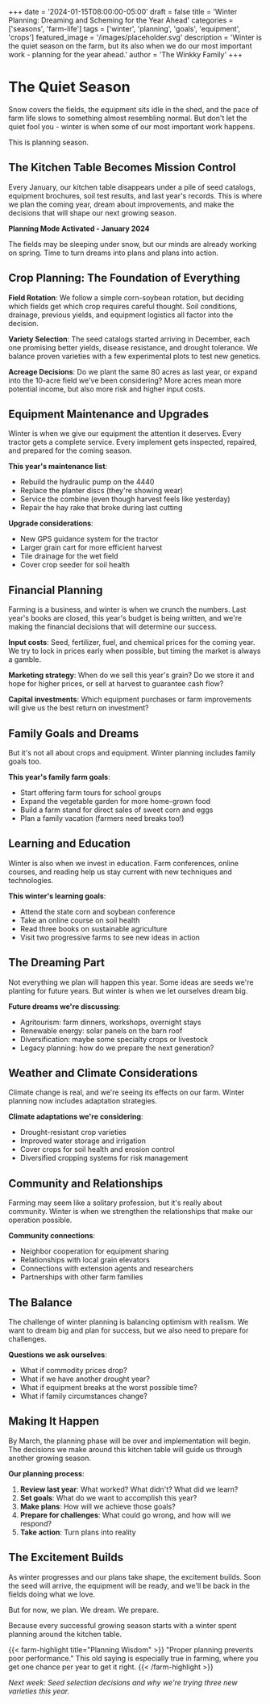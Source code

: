 +++
date = '2024-01-15T08:00:00-05:00'
draft = false
title = 'Winter Planning: Dreaming and Scheming for the Year Ahead'
categories = ['seasons', 'farm-life']
tags = ['winter', 'planning', 'goals', 'equipment', 'crops']
featured_image = '/images/placeholder.svg'
description = 'Winter is the quiet season on the farm, but its also when we do our most important work - planning for the year ahead.'
author = 'The Winkky Family'
+++

# The Quiet Season

Snow covers the fields, the equipment sits idle in the shed, and the pace of farm life slows to something almost resembling normal. But don't let the quiet fool you - winter is when some of our most important work happens.

This is planning season.

## The Kitchen Table Becomes Mission Control

Every January, our kitchen table disappears under a pile of seed catalogs, equipment brochures, soil test results, and last year's records. This is where we plan the coming year, dream about improvements, and make the decisions that will shape our next growing season.

**Planning Mode Activated - January 2024**

The fields may be sleeping under snow, but our minds are already working on spring. Time to turn dreams into plans and plans into action.

## Crop Planning: The Foundation of Everything

**Field Rotation**: We follow a simple corn-soybean rotation, but deciding which fields get which crop requires careful thought. Soil conditions, drainage, previous yields, and equipment logistics all factor into the decision.

**Variety Selection**: The seed catalogs started arriving in December, each one promising better yields, disease resistance, and drought tolerance. We balance proven varieties with a few experimental plots to test new genetics.

**Acreage Decisions**: Do we plant the same 80 acres as last year, or expand into the 10-acre field we've been considering? More acres mean more potential income, but also more risk and higher input costs.

## Equipment Maintenance and Upgrades

Winter is when we give our equipment the attention it deserves. Every tractor gets a complete service. Every implement gets inspected, repaired, and prepared for the coming season.

**This year's maintenance list**:
- Rebuild the hydraulic pump on the 4440
- Replace the planter discs (they're showing wear)
- Service the combine (even though harvest feels like yesterday)
- Repair the hay rake that broke during last cutting

**Upgrade considerations**:
- New GPS guidance system for the tractor
- Larger grain cart for more efficient harvest
- Tile drainage for the wet field
- Cover crop seeder for soil health

## Financial Planning

Farming is a business, and winter is when we crunch the numbers. Last year's books are closed, this year's budget is being written, and we're making the financial decisions that will determine our success.

**Input costs**: Seed, fertilizer, fuel, and chemical prices for the coming year. We try to lock in prices early when possible, but timing the market is always a gamble.

**Marketing strategy**: When do we sell this year's grain? Do we store it and hope for higher prices, or sell at harvest to guarantee cash flow?

**Capital investments**: Which equipment purchases or farm improvements will give us the best return on investment?

## Family Goals and Dreams

But it's not all about crops and equipment. Winter planning includes family goals too.

**This year's family farm goals**:
- Start offering farm tours for school groups
- Expand the vegetable garden for more home-grown food
- Build a farm stand for direct sales of sweet corn and eggs
- Plan a family vacation (farmers need breaks too!)

## Learning and Education

Winter is also when we invest in education. Farm conferences, online courses, and reading help us stay current with new techniques and technologies.

**This winter's learning goals**:
- Attend the state corn and soybean conference
- Take an online course on soil health
- Read three books on sustainable agriculture
- Visit two progressive farms to see new ideas in action

## The Dreaming Part

Not everything we plan will happen this year. Some ideas are seeds we're planting for future years. But winter is when we let ourselves dream big.

**Future dreams we're discussing**:
- Agritourism: farm dinners, workshops, overnight stays
- Renewable energy: solar panels on the barn roof
- Diversification: maybe some specialty crops or livestock
- Legacy planning: how do we prepare the next generation?

## Weather and Climate Considerations

Climate change is real, and we're seeing its effects on our farm. Winter planning now includes adaptation strategies.

**Climate adaptations we're considering**:
- Drought-resistant crop varieties
- Improved water storage and irrigation
- Cover crops for soil health and erosion control
- Diversified cropping systems for risk management

## Community and Relationships

Farming may seem like a solitary profession, but it's really about community. Winter is when we strengthen the relationships that make our operation possible.

**Community connections**:
- Neighbor cooperation for equipment sharing
- Relationships with local grain elevators
- Connections with extension agents and researchers
- Partnerships with other farm families

## The Balance

The challenge of winter planning is balancing optimism with realism. We want to dream big and plan for success, but we also need to prepare for challenges.

**Questions we ask ourselves**:
- What if commodity prices drop?
- What if we have another drought year?
- What if equipment breaks at the worst possible time?
- What if family circumstances change?

## Making It Happen

By March, the planning phase will be over and implementation will begin. The decisions we make around this kitchen table will guide us through another growing season.

**Our planning process**:
1. **Review last year**: What worked? What didn't? What did we learn?
2. **Set goals**: What do we want to accomplish this year?
3. **Make plans**: How will we achieve those goals?
4. **Prepare for challenges**: What could go wrong, and how will we respond?
5. **Take action**: Turn plans into reality

## The Excitement Builds

As winter progresses and our plans take shape, the excitement builds. Soon the seed will arrive, the equipment will be ready, and we'll be back in the fields doing what we love.

But for now, we plan. We dream. We prepare.

Because every successful growing season starts with a winter spent planning around the kitchen table.

{{< farm-highlight title="Planning Wisdom" >}}
"Proper planning prevents poor performance." This old saying is especially true in farming, where you get one chance per year to get it right.
{{< /farm-highlight >}}

*Next week: Seed selection decisions and why we're trying three new varieties this year.*